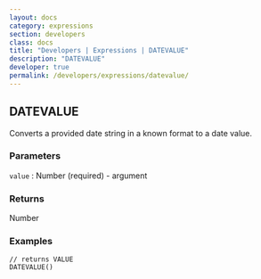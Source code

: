 ```yaml
---
layout: docs
category: expressions
section: developers
class: docs
title: "Developers | Expressions | DATEVALUE"
description: "DATEVALUE"
developer: true
permalink: /developers/expressions/datevalue/
---
```


## DATEVALUE

Converts a provided date string in a known format to a date value.

### Parameters
`value` : Number (required) - argument

### Returns
Number

### Examples
```
// returns VALUE
DATEVALUE()
```